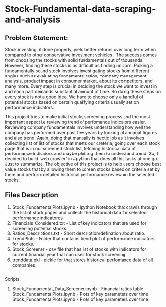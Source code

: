 # Stock-Fundamental-data-scraping-and-analysis



## Problem Statement:

Stock investing, if done properly, yield better returns over long term when compared to other conservative investment vehicles . The success comes from choosing the stocks with solid fundamentals out of thousands. However, finding these stocks is as difficult as finding unicorn. Picking a fundamentally sound stock involves investigating stocks from different angles such as evaluating fundamental ratios, company management analysis, product impact in consumer market, about its competitors, and many more. Every step is crucial in deciding the stock we want to invest in and each part demands substantial amount of time. So doing these steps on every stock is not a good idea. We have to choose only a handful of potential stocks based on certain qualifying criteria usually set on performance indicators.

This project tries to make initial stocks screening process and the most important aspect i.e reviewing trend of perfomance indicators easier. Reviewing company fundamentals involves understanding how well the company has performed over past few years by looking at annaual figures and also trend. Again, doing that manually is hectic job as it involves collecting list of list of stocks that meets our creteria, going over each stock page that is in our screened stock list, fetching historical data of performance indicators and maybe plotitng them to understand trend. So, I decided to build 'web crawler' in #python that does all this tasks at one go. Just to summarize, The objective of this project is to help users choose best value stocks that by allowing them to screen stocks based on criteria set by them and perform detailed historical performance review on the selected stocks.

## Files Description

1. Stock_FundamentalPlots.ipynb - Ipython Notebook that crawls through the list of stock pages and collects the historical data for selected performance indicatores
2. Financials_Considered.txt - List of key indicators that are used for screening potential stocks.
3. Ratios_Descriptions.txt - Short description/defination about ratio.
4. TrendPlots - Folder that contains trend plot of performance indicators for stocks.
5. Stock_Screener - csv file that has list of stocks with indicators for current financial year that can used for stock screening
6. trenddata.pkl - pickle for that stores historical perfomance data of all companies 

##




Scripts:
1. Stock_Fundamental_Data_Screener.ipynb - Financial ratios table 
Stock_FundamentalPlots.ipynb - Plots of key parameters over time 
Stock_FundamentalPlots.ipynb - Plots of key parameters over time 
